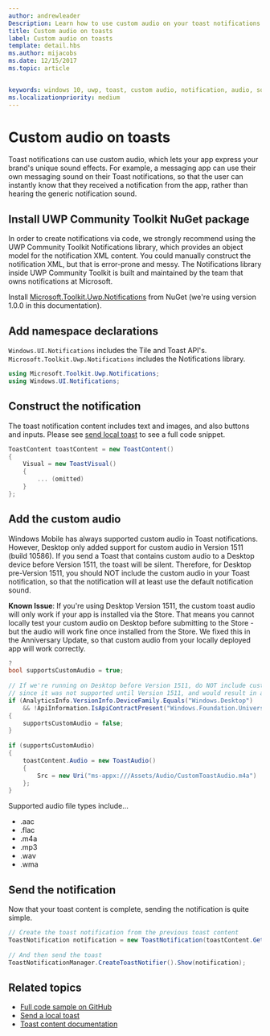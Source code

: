 ```yaml
---
author: andrewleader
Description: Learn how to use custom audio on your toast notifications.
title: Custom audio on toasts
label: Custom audio on toasts
template: detail.hbs
ms.author: mijacobs
ms.date: 12/15/2017
ms.topic: article


keywords: windows 10, uwp, toast, custom audio, notification, audio, sound
ms.localizationpriority: medium
---
```


# Custom audio on toasts

Toast notifications can use custom audio, which lets your app express your brand's unique sound effects. For example, a messaging app can use their own messaging sound on their Toast notifications, so that the user can instantly know that they received a notification from the app, rather than hearing the generic notification sound.

## Install UWP Community Toolkit NuGet package

In order to create notifications via code, we strongly recommend using the UWP Community Toolkit Notifications library, which provides an object model for the notification XML content. You could manually construct the notification XML, but that is error-prone and messy. The Notifications library inside UWP Community Toolkit is built and maintained by the team that owns notifications at Microsoft.

Install [Microsoft.Toolkit.Uwp.Notifications](https://www.nuget.org/packages/Microsoft.Toolkit.Uwp.Notifications/) from NuGet (we're using version 1.0.0 in this documentation).


## Add namespace declarations

`Windows.UI.Notifications` includes the Tile and Toast API's. `Microsoft.Toolkit.Uwp.Notifications` includes the Notifications library.

```csharp
using Microsoft.Toolkit.Uwp.Notifications;
using Windows.UI.Notifications;
```


## Construct the notification

The toast notification content includes text and images, and also buttons and inputs. Please see [send local toast](send-local-toast.md) to see a full code snippet.

```csharp
ToastContent toastContent = new ToastContent()
{
    Visual = new ToastVisual()
    {
        ... (omitted)
    }
};
```


## Add the custom audio

Windows Mobile has always supported custom audio in Toast notifications. However, Desktop only added support for custom audio in Version 1511 (build 10586). If you send a Toast that contains custom audio to a Desktop device before Version 1511, the toast will be silent. Therefore, for Desktop pre-Version 1511, you should NOT include the custom audio in your Toast notification, so that the notification will at least use the default notification sound.

**Known Issue**: If you're using Desktop Version 1511, the custom toast audio will only work if your app is installed via the Store. That means you cannot locally test your custom audio on Desktop before submitting to the Store - but the audio will work fine once installed from the Store. We fixed this in the Anniversary Update, so that custom audio from your locally deployed app will work correctly.

```csharp
?
bool supportsCustomAudio = true;
 
// If we're running on Desktop before Version 1511, do NOT include custom audio
// since it was not supported until Version 1511, and would result in a silent toast.
if (AnalyticsInfo.VersionInfo.DeviceFamily.Equals("Windows.Desktop")
    && !ApiInformation.IsApiContractPresent("Windows.Foundation.UniversalApiContract", 2))
{
    supportsCustomAudio = false;
}
 
if (supportsCustomAudio)
{
    toastContent.Audio = new ToastAudio()
    {
        Src = new Uri("ms-appx:///Assets/Audio/CustomToastAudio.m4a")
    };
}
```

Supported audio file types include...

- .aac
- .flac
- .m4a
- .mp3
- .wav
- .wma


## Send the notification

Now that your toast content is complete, sending the notification is quite simple.

```csharp
// Create the toast notification from the previous toast content
ToastNotification notification = new ToastNotification(toastContent.GetXml());
             
// And then send the toast
ToastNotificationManager.CreateToastNotifier().Show(notification);
```


## Related topics

- [Full code sample on GitHub](https://github.com/WindowsNotifications/quickstart-toast-with-custom-audio)
- [Send a local toast](send-local-toast.md)
- [Toast content documentation](adaptive-interactive-toasts.md)